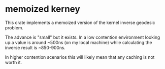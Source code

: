 # memoized kerney

This crate implements a memoized version of the kernel inverse geodesic problem.

The advance is "small" but it exists. In a low contention environment looking up a value
is around ~500ns (on my local machine) while calculating the inverse result is ~850-900ns.

In higher contention scenarios this will likely mean that any caching is not worth it.

